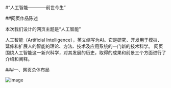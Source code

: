 #“人工智能————前世今生”

##网页作品陈述

本次我们设计的网页主题是“人工智能”

人工智能（Artificial Intelligence），英文缩写为AI。它是研究、开发用于模拟、延伸和扩展人的智能的理论、方法、技术及应用系统的一门新的技术科学。
网页围绕人工智能这一新兴科学，对其发展的历史，取得的成果和前景三个方面进行了介绍和阐释。

###一、网页总体布局

![image](https://github.com/CofJus/HTML-CSS/raw/master/demo/images/网页布局.png)
